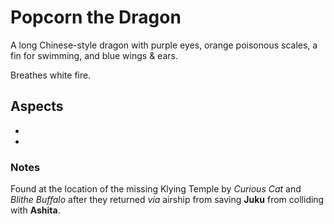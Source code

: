 # Popcorn the Dragon

A long Chinese-style dragon with purple eyes, orange poisonous
scales, a fin for swimming, and blue wings & ears.

Breathes white fire.

## Aspects

- 
- 

### Notes

Found at the location of the missing Klying Temple by _Curious Cat_ and _Blithe Buffalo_
after they returned _via_ airship from saving **Juku** from colliding with **Ashita**.
